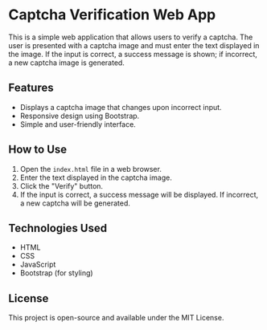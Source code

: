 # Captcha Verification Web App

This is a simple web application that allows users to verify a captcha. The user is presented with a captcha image and must enter the text displayed in the image. If the input is correct, a success message is shown; if incorrect, a new captcha image is generated.

## Features
- Displays a captcha image that changes upon incorrect input.
- Responsive design using Bootstrap.
- Simple and user-friendly interface.

## How to Use
1. Open the `index.html` file in a web browser.
2. Enter the text displayed in the captcha image.
3. Click the "Verify" button.
4. If the input is correct, a success message will be displayed. If incorrect, a new captcha will be generated.

## Technologies Used
- HTML
- CSS
- JavaScript
- Bootstrap (for styling)

## License
This project is open-source and available under the MIT License.